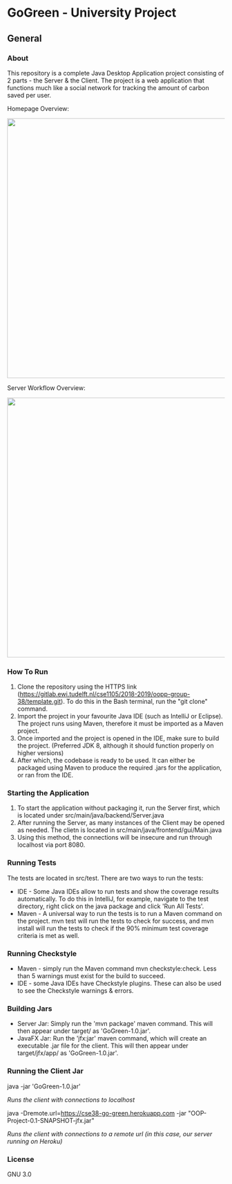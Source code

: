 # GoGreen - University Project

## General
### About
This repository is a complete Java Desktop Application project consisting of 2 parts - the Server & the Client.
The project is a web application that functions much like a social network for tracking the amount of carbon saved per user.

Homepage Overview:

<img src="doc/app-preview/homepage-overview.png"  width="600">

Server Workflow Overview:

<img src="doc/app-preview/server-overview.png"  width="600">


### How To Run
1. Clone the repository using the HTTPS link (https://gitlab.ewi.tudelft.nl/cse1105/2018-2019/oopp-group-38/template.git).
To do this in the Bash terminal, run the "git clone" command.
2. Import the project in your favourite Java IDE (such as IntelliJ or Eclipse). The project runs using Maven, therefore
it must be imported as a Maven project.
3. Once imported and the project is opened in the IDE, make sure to build the project. (Preferred JDK 8, although it should
function properly on higher versions)
4. After which, the codebase is ready to be used. It can either be packaged using Maven to produce the required .jars for the application,
or ran from the IDE.

### Starting the Application
1. To start the application without packaging it, run the Server first, which is located under src/main/java/backend/Server.java
2. After running the Server, as many instances of the Client may be opened as needed. The clietn is located in src/main/java/frontend/gui/Main.java
3. Using this method, the connections will be insecure and run through localhost via port 8080.

### Running Tests
The tests are located in src/test. There are two ways to run the tests:
* IDE - Some Java IDEs allow to run tests and show the coverage results automatically. To do this in IntelliJ, for example, navigate to the test directory,
right click on the java package and click 'Run All Tests'.
* Maven - A universal way to run the tests is to run a Maven command on the project. mvn test will run the tests to check for success, and mvn install will
run the tests to check if the 90% minimum test coverage criteria is met as well.

### Running Checkstyle
* Maven - simply run the Maven command mvn checkstyle:check. Less than 5 warnings must exist for the build to succeed.
* IDE - some Java IDEs have Checkstyle plugins. These can also be used to see the Checkstyle warnings & errors.

### Building Jars
* Server Jar: Simply run the 'mvn package' maven command. This will then appear under target/ as 'GoGreen-1.0.jar'.
* JavaFX Jar: Run the 'jfx:jar' maven command, which will create an executable .jar file for the client.
This will then appear under target/jfx/app/ as 'GoGreen-1.0.jar'.

### Running the Client Jar
java -jar 'GoGreen-1.0.jar'

*Runs the client with connections to localhost*

java -Dremote.url=https://cse38-go-green.herokuapp.com -jar "OOP-Project-0.1-SNAPSHOT-jfx.jar"

*Runs the client with connections to a remote url (in this case, our server running on Heroku)*


### License
GNU 3.0

